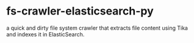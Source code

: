 # fs-crawler-elasticsearch-py
a quick and dirty file system crawler that extracts file content using Tika and indexes it in ElasticSearch.
